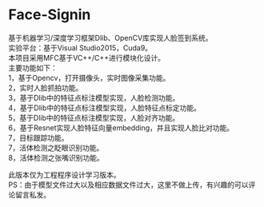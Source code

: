 # Face-Signin
基于机器学习/深度学习框架Dlib、OpenCV库实现人脸签到系统。  
实验平台：基于Visual Studio2015，Cuda9。  
本项目采用MFC基于VC++/C++进行模块化设计。  
主要功能如下：  
1，基于Opencv，打开摄像头，实时图像采集功能。  
2，实时人脸抓拍功能。  
3，基于Dlib中的特征点标注模型实现，人脸检测功能。  
4，基于Dlib中的特征点标注模型实现，人脸特征点标定功能。  
5，基于Dlib中的特征点标注模型实现，人脸对齐功能。  
6，基于Resnet实现人脸特征向量embedding，并且实现人脸比对功能。  
7，目标跟踪功能。  
7，活体检测之眨眼识别功能。  
8，活体检测之张嘴识别功能。  

此版本仅为工程程序设计学习版本。   
PS：由于模型文件过大以及相应数据文件过大，这里不做上传，有兴趣的可以评论留言私发。
